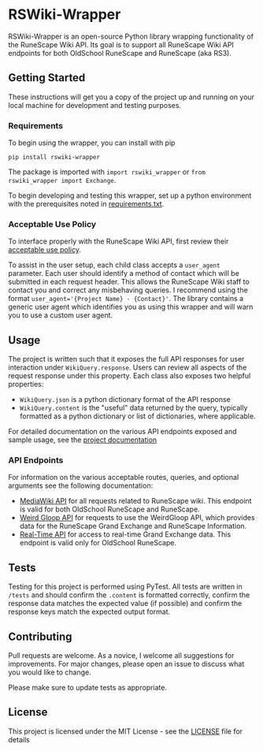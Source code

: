 # RSWiki-Wrapper

RSWiki-Wrapper is an open-source Python library wrapping functionality of the RuneScape Wiki API. Its goal is to support all RuneScape Wiki API endpoints for both OldSchool RuneScape and RuneScape (aka RS3).

## Getting Started

These instructions will get you a copy of the project up and running on your local machine for development and testing purposes.

### Requirements

To begin using the wrapper, you can install with pip 

`pip install rswiki-wrapper`

The package is imported with `import rswiki_wrapper` or `from rswiki_wrapper import Exchange`.

To begin developing and testing this wrapper, set up a python environment with the prerequisites noted in [requirements.txt](requirements.txt).

### Acceptable Use Policy

To interface properly with the RuneScape Wiki API, first review their [acceptable use policy](https://runescape.wiki/w/Help:APIs#Acceptable_use_policy).

To assist in the user setup, each child class accepts a `user_agent` parameter. Each user should identify a method of contact which will be submitted in each request header. This allows the RuneScape Wiki staff to contact you and correct any misbehaving queries. I recommend using the format `user_agent='{Project Name} - {Contact}'`. The library contains a generic user agent which identifies you as using this wrapper and will warn you to use a custom user agent.

## Usage

The project is written such that it exposes the full API responses for user interaction under `WikiQuery.response`. Users can review all aspects of the request response under this property. Each class also exposes two helpful properties:
* `WikiQuery.json` is a python dictionary format of the API response
* `WikiQuery.content` is the "useful" data returned by the query, typically formatted as a python dictionary or list of dictionaries, where applicable.

For detailed documentation on the various API endpoints exposed and sample usage, see the [project documentation](https://rswiki-wrapper.readthedocs.io/)

### API Endpoints

For information on the various acceptable routes, queries, and optional arguments see the following documentation:
* [MediaWiki API](https://runescape.wiki/api.php) for all requests related to RuneScape wiki. This endpoint is valid for both OldSchool RuneScape and RuneScape.
* [Weird Gloop API](https://api.weirdgloop.org/#/) for requests to use the WeirdGloop API, which provides data for the RuneScape Grand Exchange and RuneScape Information. 
* [Real-Time API](https://oldschool.runescape.wiki/w/RuneScape:Real-time_Prices) for access to real-time Grand Exchange data. This endpoint is valid only for OldSchool RuneScape.

## Tests

Testing for this project is performed using PyTest. All tests are written in `/tests` and should confirm the `.content` is formatted correctly, confirm the response data matches the expected value (if possible) and confirm the response keys match the expected output format.

## Contributing

Pull requests are welcome. As a novice, I welcome all suggestions for improvements. For major changes, please open an issue to discuss what you would like to change.

Please make sure to update tests as appropriate.

## License

This project is licensed under the MIT License - see the [LICENSE](LICENSE) file for details
